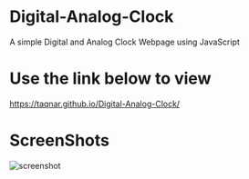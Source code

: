 # Digital-Analog-Clock
A simple Digital and Analog Clock Webpage using JavaScript
# Use the link below to view
https://taqnar.github.io/Digital-Analog-Clock/

# ScreenShots

![screenshot](https://github.com/taqnar/Digital-Analog-Clock/blob/gh-pages/screenshots/digitalAnalog.png)

